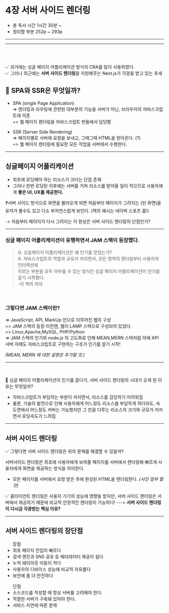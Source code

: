 # 4장 서버 사이드 렌더링

- 총 독서 시간 1시간 30분 ~
- 정리할 부분 252p ~ 293p

---

---

<br>
<br>

✅ 과거에는 싱글 페이지 어플리케이션 방식의 CRA를 많이 사용하였다. <br>
✅ 그러나 최근에는 **서버 사이드 렌더링**을 지원해주는 Next.js가 각광을 받고 있는 추세

## 🤔 SPA와 SSR은 무엇일까?

- SPA (single Page Application)<br>
  => 렌더링과 라우팅에 관련된 대부분의 기능을 서버가 아닌, 브라우저의 자바스크립트에 의존<br>
  => 웹 페이지 렌더링을 자바스크립트 번들에서 담당함

- SSR (Server Side Rendering)<br>
  => 페이지별로 서버에 요청을 보내고, 그때그때 HTML을 받아온다. (?) <br>
  => 웹 페이지 렌더링에 필요한 모든 작업을 서버에서 수행한다.

---

## 싱글페이지 어플리케이션

- 최초에 로딩해야 하는 리소스가 크다는 단점 존재
- 그러나 한번 로딩된 이후에는 서버를 거쳐 리소스를 받아올 일이 적으므로 사용자에게 **좋은 UI, UX를 제공한다.**
  <br>

❓서버 사이드 방식으로 화면을 불러오게 되면 처음부터 페이지가 그려지는 (빈 화면)을 유저가 볼수도 있고 다소 부자연스럽게 보인다. (책의 예시는 네이버 스포츠 홈!)

-> 처음부터 페이지가 다시 그려지는 이 현상은 서버 사이드 렌더링의 단점인가?

---

### 싱글 페이지 어플리케이션이 유행하면서 JAM 스택이 등장했다.

> Q: 싱글페이지 어플리케이션은 왜 인기를 얻었는가? <br>
> A: 자바스크립트의 역할과 규모가 커지면서, 모든 영역의 렌더링부터 사용자의 인터랙션에<br>이르는 부분을
> 모두 아우를 수 있는 방식인 싱글 페이지 어플리케이션이 인기를 끌기 시작했다.<br> -이 책의 저자

<br>

### 그렇다면 JAM 스택이란?<br>

=> JavaScript, API, MarkUp 만으로 이루어진 웹의 구성<br>
=> JAM 스택의 등장 이전엔, 웹이 LAMP 스택으로 구성되어 있었다.<br>
=> Linux,Apache,MySQL, PHP/Python<br>
=> JAM 스택의 인기와 node.js 의 고도화로 인해 MEAN,MERN 스택처럼 아예 API 서버 자체도 자바스크립트로 구현하는 구조가 인기를 끌기 시작!

_(MEAN, MERN 에 대한 설명은 추가할 것.)_

---

<br>

🤔 싱글 페이지 어플리케이션이 인기를 끌다가, 서버 사이드 렌더링의 시대가 오게 된 이유는 무엇일까?

- 자바스크립트가 부담하는 부분이 커지면서, 리소스를 감당하기 어려워짐
- 물론, 기술의 발전으로 인해 사용자에게 어느정도 리소스를 부담하게 하더라도, 속도면에서 어느정도 커버는 가능했지만 그 만큼 다루는 리소스의 크기와 규모가 커지면서 로딩속도가 느려짐

---

## 서버 사이드 렌더링

✅ 그렇다면 서버 사이드 렌더링은 위의 문제를 해결할 수 있을까?

서버사이드 렌더링은 최초에 사용자에게 보여줄 페이지를 서버에서 렌더링해 빠르게 사용자에게 화면을 제공하는 방식을 의미한다.

- 모든 페이지를 서버에서 요청 받은 후에 완성된 HTML을 렌더링한다.
  _(사진 첨부 할 것)_

✅ 클라이언트 렌더링은 사용자 기기의 성능에 영향을 받지만, 서버 사이드 렌더링은 서버에서 제공하기 때문에 비교적 안정적인 렌더링이 가능하다! ---> **서버 사이드 렌더링이 다시금 각광받는 핵심 이유?**

---

## 서버 사이드 렌더링의 장단점

<ul>
장점
<li>최초 페이지 진입이 빠르다</li>
<li>검색 엔진과 SNS 공유 등 메타데이터 제공이 쉽다</li>
<li>누적 레이아웃 이동이 적다</li>
<li>사용자의 디바이스 성능에 비교적 자유롭다</li>
<li>보안에 좀 더 안전하다</li>
</ul>

<ul>
단점
<li>소스코드를 작성할 때 항상 서버를 고려해야 한다.</li>
<li>적절한 서버가 구축돼 있어야 한다.</li>
<li>서비스 지연에 따른 문제</li>
</ul>
